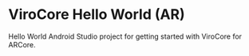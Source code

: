 # ViroCore Hello World (AR)

Hello World Android Studio project for getting started with ViroCore for ARCore.
